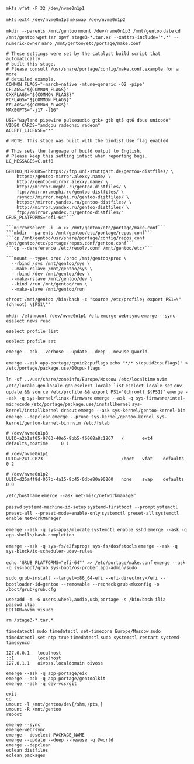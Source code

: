 ```
mkfs.vfat -F 32 /dev/nvme0n1p1
```

```mkfs.ext4 /dev/nvme0n1p3```
```mkswap /dev/nvme0n1p2```

```mkdir --parents /mnt/gentoo```
```mount /dev/nvme0n1p3 /mnt/gentoo```
```date```
```cd /mnt/gentoo```
```wget```
```tar xpvf stage3-*.tar.xz --xattrs-include='*.*' --numeric-owner```
```nano /mnt/gentoo/etc/portage/make.conf```

```
# These settings were set by the catalyst build script that automatically
# built this stage.
# Please consult /usr/share/portage/config/make.conf.example for a more
# detailed example.
COMMON_FLAGS="-march=native -mtune=generic -O2 -pipe"
CFLAGS="${COMMON_FLAGS}"
CXXFLAGS="${COMMON_FLAGS}"
FCFLAGS="${COMMON_FLAGS}"
FFLAGS="${COMMON_FLAGS}"
MAKEOPTS="-j17 -l16"

USE="wayland pipewire pulseaudio gtk+ gtk qt5 qt6 dbus unicode"
VIDEO_CARDS="amdgpu radeonsi radeon"
ACCEPT_LICENSE="*"

# NOTE: This stage was built with the bindist Use flag enabled

# This sets the language of build output to English.
# Please keep this setting intact when reporting bugs.
LC_MESSAGES=C.utf8

GENTOO_MIRRORS="https://ftp.uni-stuttgart.de/gentoo-distfiles/ \
    https://gentoo-mirror.alexxy.name/ \
    http://gentoo-mirror.alexxy.name/ \
    http://mirror.mephi.ru/gentoo-distfiles/ \
    ftp://mirror.mephi.ru/gentoo-distfiles/ \
    rsync://mirror.mephi.ru/gentoo-distfiles/ \
    https://mirror.yandex.ru/gentoo-distfiles/ \
    http://mirror.yandex.ru/gentoo-distfiles/ \
    ftp://mirror.yandex.ru/gentoo-distfiles/"
GRUB_PLATFORMS="efi-64"```

```mirrorselect -i -o >> /mnt/gentoo/etc/portage/make.conf```
```mkdir --parents /mnt/gentoo/etc/portage/repos.conf```
```cp /mnt/gentoo/usr/share/portage/config/repos.conf /mnt/gentoo/etc/portage/repos.conf/gentoo.conf```
```cp --dereference /etc/resolv.conf /mnt/gentoo/etc/```

```mount --types proc /proc /mnt/gentoo/proc \
  --rbind /sys /mnt/gentoo/sys \
  --make-rslave /mnt/gentoo/sys \
  --rbind /dev /mnt/gentoo/dev \
  --make-rslave /mnt/gentoo/dev \
  --bind /run /mnt/gentoo/run \
  --make-slave /mnt/gentoo/run
```
```chroot /mnt/gentoo /bin/bash -c "source /etc/profile; export PS1=\"(chroot) \$PS1\""```

```mkdir /efi```
```mount /dev/nvme0n1p1 /efi```
```emerge-webrsync```
```emerge --sync```
```eselect news read```


```eselect profile list```

```eselect profile set```

```emerge --ask --verbose --update --deep --newuse @world```

```emerge --ask app-portage/cpuid2cpuflags```
```echo "*/* $(cpuid2cpuflags)" > /etc/portage/package.use/00cpu-flags```

```ln -sf ../usr/share/zoneinfo/Europe/Moscow /etc/localtime```
```nvim /etc/locale.gen```
```locale-gen```
```eselect locale list```
```eselect locale set```
```env-update && source /etc/profile && export PS1="(chroot) ${PS1}"```
```emerge --ask -q sys-kernel/linux-firmware```
```emerge --ask -q sys-firmware/intel-microcode```
```/etc/portage/package.use/installkernel```
```sys-kernel/installkernel dracut```
```emerge --ask sys-kernel/gentoo-kernel-bin```
```emerge --depclean```
```emerge --prune sys-kernel/gentoo-kernel sys-kernel/gentoo-kernel-bin```
```nvim /etc/fstab```
```
# /dev/nvme0n1p3
UUID=a2b1ef05-9703-40e5-9bb5-f6068a8c1867   /       ext4    defaults,noatime     0 1

# /dev/nvme0n1p1
UUID=F241-CB23                              /boot   vfat    defaults            0 2

# /dev/nvme0n1p2
UUID=d25a4f9d-057b-4a15-9c45-0dbe80a90260   none    swap    defaults            0 0
```

```/etc/hostname```
```emerge --ask net-misc/networkmanager```

```passwd```
```systemd-machine-id-setup```
```systemd-firstboot --prompt```
```ystemctl preset-all --preset-mode=enable-only```
```systemctl preset-all```
```systemctl enable NetworkManager```

```emerge --ask -q sys-apps/mlocate```
```systemctl enable sshd```
```emerge --ask -q app-shells/bash-completion```

```emerge --ask -q sys-fs/e2fsprogs sys-fs/dosfstools```
```emerge --ask -q sys-block/io-scheduler-udev-rules```

```echo 'GRUB_PLATFORMS="efi-64"' >> /etc/portage/make.conf```
```emerge --ask -q sys-boot/grub sys-boot/os-prober app-admin/sudo```

```sudo grub-install --target=x86_64-efi --efi-directory=/efi --bootloader-id=gentoo --removable --recheck```
```grub-mkconfig -o /boot/grub/grub.cfg```

```
useradd -m -G users,wheel,audio,usb,portage -s /bin/bash ilia
passwd ilia
EDITOR=nvim visudo
```

```
rm /stage3-*.tar.*
```

```timedatectl```
```sudo timedatectl set-timezone Europe/Moscow```
```sudo timedatectl set-ntp true```
```timedatectl```
```sudo systemctl restart systemd-timesyncd```

```
127.0.0.1   localhost
::1         localhost
127.0.1.1   oivoss.localdomain oivoss
```

```
emerge --ask -q app-portage/eix
emerge --ask -q app-portage/gentoolkit
emerge --ask -q dev-vcs/git
```

```
exit
cd
umount -l /mnt/gentoo/dev{/shm,/pts,}
umount -R /mnt/gentoo
reboot
```


```
emerge --sync
emerge-webrsync
emerge --deselect PACKAGE_NAME
emerge --update --deep --newuse -q @world
emerge --depclean
eclean distfiles
eclean packages
```





